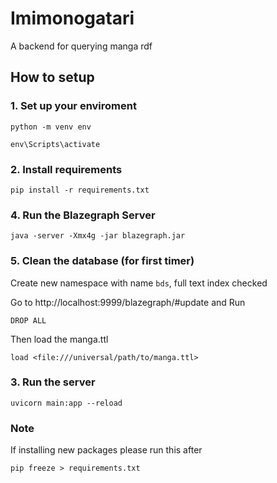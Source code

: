 # Imimonogatari
A backend for querying manga rdf

## How to setup
### 1. Set up your enviroment
```
python -m venv env

env\Scripts\activate
```

### 2. Install requirements
```
pip install -r requirements.txt
```

### 4. Run the Blazegraph Server
```
java -server -Xmx4g -jar blazegraph.jar
```

### 5. Clean the database (for first timer)
Create new namespace with name `bds`, full text index checked

Go to http://localhost:9999/blazegraph/#update and Run
```
DROP ALL
```
Then load the manga.ttl
```
load <file:///universal/path/to/manga.ttl>
```

### 3. Run the server
```
uvicorn main:app --reload
```

### Note
If installing new packages please run this after
```
pip freeze > requirements.txt
```